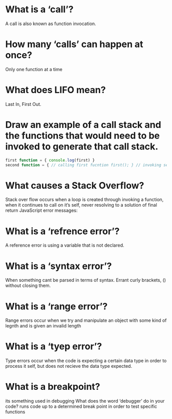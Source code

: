 # What is a ‘call’?

A call is also known as function invocation.

# How many ‘calls’ can happen at once?

Only one function at a time

# What does LIFO mean?

Last In, First Out.

# Draw an example of a call stack and the functions that would need to be invoked to generate that call stack.

```js
first function = { console.log(first) }
second function = { // calling first fucntion first(); } // invoking second funtion which trigger the first second();
```

# What causes a Stack Overflow?

Stack over flow occurs when a loop is created through invoking a function, when it continues to call on it’s self, never resolving to a solution of final return
JavaScript error messages:

# What is a ‘refrence error’?

A reference error is using a variable that is not declared.

# What is a ‘syntax error’?

When something cant be parsed in terms of syntax. Errant curly brackets, () without closing them.

# What is a ‘range error’?

Range errors occur when we try and manipulate an object with some kind of legnth and is given an invalid length

# What is a ‘tyep error’?

Type errors occur when the code is expecting a certain data type in order to process it self, but does not recieve the data type expected.

# What is a breakpoint?

its something used in debugging
What does the word ‘debugger’ do in your code?
runs code up to a determined break point in order to test specific functions
